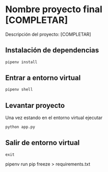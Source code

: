 # Nombre proyecto final [COMPLETAR]

Descripción del proyecto: [COMPLETAR]

## Instalación de dependencias

```bash
pipenv install
```

## Entrar a entorno virtual

```bash
pipenv shell
```

## Levantar proyecto

Una vez estando en el entorno virtual ejecutar

```bash
python app.py
```

## Salir de entorno virtual

```
exit
```
pipenv run pip freeze > requirements.txt

